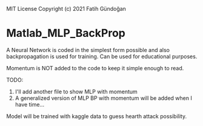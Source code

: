 MIT License Copyright (c) 2021 Fatih Gündoğan

# Matlab_MLP_BackProp
A Neural Network is coded  in the simplest form possible and also backpropagation is used for training. Can be used for educational purposes.

Momentum is NOT added to the code to keep it simple enough to read.

TODO:
1. I'll add another file to show MLP with momentum
2. A generalized version of MLP BP with momentum will be added when I have time...

Model will be trained with kaggle data to guess hearth attack possibility.
